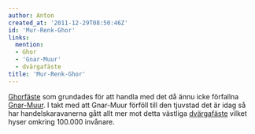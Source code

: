 ```yaml
---
author: Anton
created_at: '2011-12-29T08:50:46Z'
id: 'Mur-Renk-Ghor'
links:
  mention:
  - Ghor
  - 'Gnar-Muur'
  - dvärgafäste
title: 'Mur-Renk-Ghor'
---
```


[Ghorfäste] som grundades för att handla med det då ännu icke förfallna [Gnar-Muur]. I takt med att
Gnar-Muur förföll till den tjuvstad det är idag så har handelskaravanerna gått allt mer mot detta
västliga [dvärgafäste] vilket hyser omkring 100.000 invånare.

  [Ghorfäste]: Ghor
  [Gnar-Muur]: Gnar-Muur
  [dvärgafäste]: dvärgafäste
